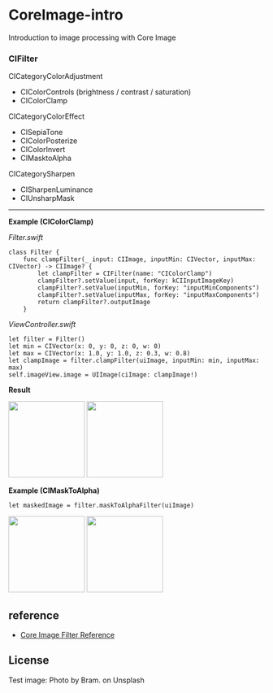 # CoreImage-intro
Introduction to image processing with Core Image

### CIFilter
CICategoryColorAdjustment
- CIColorControls (brightness / contrast / saturation)
- CIColorClamp

CICategoryColorEffect
- CISepiaTone
- CIColorPosterize
- CIColorInvert
- CIMasktoAlpha

CICategorySharpen
- CISharpenLuminance
- CIUnsharpMask

___

__Example (CIColorClamp)__

_Filter.swift_
```
class Filter {
    func clampFilter(_ input: CIImage, inputMin: CIVector, inputMax: CIVector) -> CIImage? {
        let clampFilter = CIFilter(name: "CIColorClamp")
        clampFilter?.setValue(input, forKey: kCIInputImageKey)
        clampFilter?.setValue(inputMin, forKey: "inputMinComponents")
        clampFilter?.setValue(inputMax, forKey: "inputMaxComponents")
        return clampFilter?.outputImage
    }
```
_ViewController.swift_
```
let filter = Filter()
let min = CIVector(x: 0, y: 0, z: 0, w: 0)
let max = CIVector(x: 1.0, y: 1.0, z: 0.3, w: 0.8)
let clampImage = filter.clampFilter(uiImage, inputMin: min, inputMax: max)
self.imageView.image = UIImage(ciImage: clampImage!)
```

__Result__

<img src="https://github.com/khhk10/CoreImage-intro/blob/master/images/clamp_before.png" height="150"> <img src="https://github.com/khhk10/CoreImage-intro/blob/master/images/clamp_after.png" height="150">

__Example (CIMaskToAlpha)__

```
let maskedImage = filter.maskToAlphaFilter(uiImage)
```

<img src="https://github.com/khhk10/CoreImage-intro/blob/master/images/maskToAlpha_before.png" height="150"> <img src="https://github.com/khhk10/CoreImage-intro/blob/master/images/maskToAlpha_after.png" height="150">


## reference

- [Core Image Filter Reference](https://developer.apple.com/library/archive/documentation/GraphicsImaging/Reference/CoreImageFilterReference/index.html#//apple_ref/doc/filter/ci/CIBloom)

## License

Test image: Photo by Bram. on Unsplash


